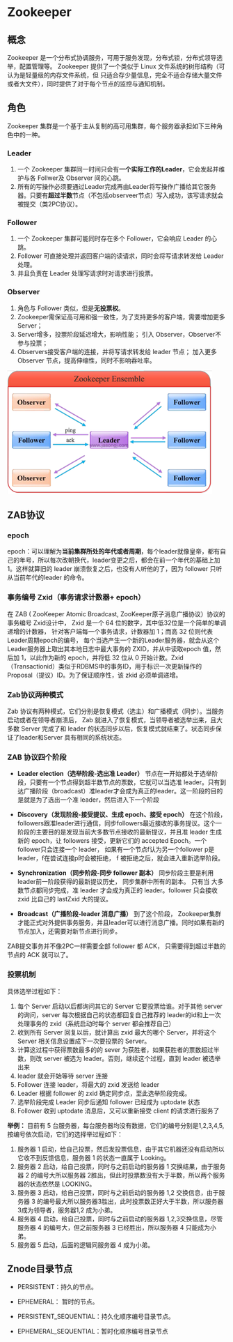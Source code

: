 # Zookeeper
## 概念
Zookeeper 是一个分布式协调服务，可用于服务发现，分布式锁，分布式领导选举，配置管理等。
Zookeeper 提供了一个类似于 Linux 文件系统的树形结构（可认为是轻量级的内存文件系统，但
只适合存少量信息，完全不适合存储大量文件或者大文件），同时提供了对于每个节点的监控与通知机制。

## 角色
Zookeeper 集群是一个基于主从复制的高可用集群，每个服务器承担如下三种角色中的一种。
### Leader
1. 一个 Zookeeper 集群同一时间只会有**一个实际工作的Leader**，它会发起并维护与各 Follwer及 Observer 间的心跳。
2. 所有的写操作必须要通过Leader完成再由Leader将写操作广播给其它服务器。只要有**超过半数**节点（不包括observeer节点）写入成功，该写请求就会被提交（类2PC协议）。

### Follower
1. 一个 Zookeeper 集群可能同时存在多个 Follower，它会响应 Leader 的心跳。
2. Follower 可直接处理并返回客户端的读请求，同时会将写请求转发给 Leader 处理。
3. 并且负责在 Leader 处理写请求时对请求进行投票。

### Observer
1. 角色与 Follower 类似，但是**无投票权**。
2. Zookeeper需保证高可用和强一致性，为了支持更多的客户端，需要增加更多Server；
3. Server增多，投票阶段延迟增大，影响性能； 引入 Observer，Observer不参与投票；
4. Observers接受客户端的连接，并将写请求转发给 leader 节点； 加入更多 Observer 节点，提高伸缩性，同时不影响吞吐率。

![此处输入图片的描述](images/zookeeper-structure.png)

## ZAB协议
### epoch
epoch：可以理解为**当前集群所处的年代或者周期**，每个leader就像皇帝，都有自己的年号，所以每次改朝换代，leader变更之后，都会在前一个年代的基础上加1。这样就算旧的 leader 崩溃恢复之后，也没有人听他的了，因为 follower 只听从当前年代的leader 的命令。

### 事务编号 Zxid（事务请求计数器+ epoch）
在 ZAB ( ZooKeeper Atomic Broadcast, ZooKeeper原子消息广播协议）协议的事务编号 Zxid设计中， Zxid 是一个 64 位的数字，其中低32位是一个简单的单调递增的计数器， 针对客户端每一个事务请求，计数器加 1；而高 32 位则代表 Leader周期epoch的编号， 每个当选产生一个新的Leader服务器，就会从这个Leader服务器上取出其本地日志中最大事务的 ZXID，并从中读取epoch 值，然后加 1，以此作为新的 epoch，并将低 32 位从 0 开始计数。Zxid（Transactionid）类似于RDBMS中的事务ID，用于标识一次更新操作的 Proposal（提议）ID。为了保证顺序性，该 zkid 必须单调递增。

### Zab协议两种模式
Zab 协议有两种模式，它们分别是恢复模式（选主）和广播模式（同步）。当服务启动或者在领导者崩溃后， Zab 就进入了恢复模式，当领导者被选举出来，且大多数 Server 完成了和 leader 的状态同步以后，恢复模式就结束了。状态同步保证了leader和Server 具有相同的系统状态。

### ZAB 协议四个阶段
- **Leader election（选举阶段-选出准 Leader）**
 节点在一开始都处于选举阶段，只要有一个节点得到超半数节点的票数，它就可以当选准 leader。只有到达广播阶段（broadcast）准leader才会成为真正的leader。这一阶段的目的是就是为了选出一个准 leader，然后进入下一个阶段

- **Discovery（发现阶段-接受提议、生成 epoch、接受 epoch）**
在这个阶段， followers跟准leader进行通信，同步followers最近接收的事务提议。这个一阶段的主要目的是发现当前大多数节点接收的最新提议，并且准 leader 生成新的 epoch，让 followers 接受，更新它们的 accepted Epoch。一个 follower只会连接一个 leader， 如果有一个节点f认为另一个follower p是leader，f在尝试连接p时会被拒绝， f 被拒绝之后，就会进入重新选举阶段。

- **Synchronization（同步阶段-同步 follower 副本）**
同步阶段主要是利用 leader前一阶段获得的最新提议历史，
同步集群中所有的副本。 只有当 大多数节点都同步完成，准 leader 才会成为真正的 leader。follower 只会接收 zxid 比自己的 lastZxid 大的提议。

- **Broadcast（广播阶段-leader 消息广播）**
到了这个阶段， Zookeeper集群才能正式对外提供事务服务，并且leader可以进行消息广播。同时如果有新的节点加入，还需要对新节点进行同步。

ZAB提交事务并不像2PC一样需要全部 follower 都 ACK， 只需要得到超过半数的节点的 ACK 就可以了。

### 投票机制
具体选举过程如下：
1. 每个 Server 启动以后都询问其它的 Server 它要投票给谁。对于其他 server 的询问，server 每次根据自己的状态都回复自己推荐的 leader的id和上一次处理事务的 zxid（系统启动时每个 server 都会推荐自己）
2. 收到所有 Server 回复以后，就计算出 zxid 最大的哪个 Server，并将这个 Server 相关信息设置成下一次要投票的 Server。
3. 计算这过程中获得票数最多的的 sever 为获胜者，如果获胜者的票数超过半数，则改
server 被选为 leader。否则，继续这个过程，直到 leader 被选举出来
4. leader 就会开始等待 server 连接
5. Follower 连接 leader，将最大的 zxid 发送给 leader
6. Leader 根据 follower 的 zxid 确定同步点，至此选举阶段完成。
7. 选举阶段完成 Leader 同步后通知 follower 已经成为 uptodate 状态
8. Follower 收到 uptodate 消息后，又可以重新接受 client 的请求进行服务了

**举例：**
目前有 5 台服务器，每台服务器均没有数据，它们的编号分别是1,2,3,4,5,按编号依次启动，它们的选择举过程如下：
1. 服务器 1 启动，给自己投票，然后发投票信息，由于其它机器还没有启动所以它收不到反馈信息，服务器 1 的状态一直属于 Looking。
2. 服务器 2 启动，给自己投票，同时与之前启动的服务器 1 交换结果，由于服务器 2 的编号大所以服务器 2胜出，但此时投票数没有大于半数，所以两个服务器的状态依然是
LOOKING。
3. 服务器 3 启动，给自己投票，同时与之前启动的服务器 1,2 交换信息，由于服务器 3 的编号最大所以服务器3胜出，此时投票数正好大于半数，所以服务器3成为领导者，服务器1,2 成为小弟。
4. 服务器 4 启动，给自己投票，同时与之前启动的服务器 1,2,3交换信息，尽管服务器 4 的编号大，但之前服务器 3 已经胜出，所以服务器 4 只能成为小弟。
5. 服务器 5 启动，后面的逻辑同服务器 4 成为小弟。

## Znode目录节点
- PERSISTENT：持久的节点。
- EPHEMERAL： 暂时的节点。
- PERSISTENT_SEQUENTIAL：持久化顺序编号目录节点。
- EPHEMERAL_SEQUENTIAL：暂时化顺序编号目录节点


  [1]: https://upload-images.jianshu.io/upload_images/13194828-863153330c27ff8a.png?imageMogr2/auto-orient/
